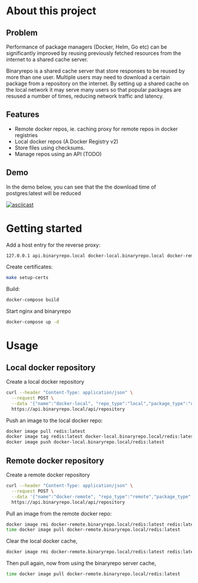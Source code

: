 # About this project

## Problem

Performance of package managers (Docker, Helm, Go etc) can be significantly improved by reusing previously fetched resources from the internet to a shared cache server.

Binaryrepo is a shared cache server that store responses to be reused by more than one user.
Multiple users may need to download a certain package from a repository on the internet.
By setting up a shared cache on the local network it may serve many users so that popular packages are
resused a number of times, reducing network traffic and latency.
## Features

* Remote docker repos, ie. caching proxy for remote repos in docker registries
* Local docker repos (A Docker Registry v2)
* Store files using checksums.
* Manage repos using an API (TODO)

## Demo

In the demo below, you can see that the the download time of postgres:latest will be reduced

[![asciicast](https://asciinema.org/a/1bHV8eIiAFO4t2G5Azx8HrqLs.svg)](https://asciinema.org/a/1bHV8eIiAFO4t2G5Azx8HrqLs)


# Getting started

Add a host entry for the reverse proxy:
```bash
127.0.0.1 api.binaryrepo.local docker-local.binaryrepo.local docker-remote.binaryrepo.local
```

Create certificates:
```bash
make setup-certs
```

Build:
```bash
docker-compose build
```

Start nginx and binaryrepo
```bash
docker-compose up -d
```

# Usage

## Local docker repository

Create a local docker repository
```bash
curl --header "Content-Type: application/json" \
  --request POST \
  --data '{"name":"docker-local", "repo_type":"local","package_type":"docker"'\
  https://api.binaryrepo.local/api/repository
```

Push an image to the local docker repo:
```bash
docker image pull redis:latest
docker image tag redis:latest docker-local.binaryrepo.local/redis:latest
docker image push docker-local.binaryrepo.local/redis:latest
```

## Remote docker repository

Create a remote docker repository
```bash
curl --header "Content-Type: application/json" \
  --request POST \
  --data '{"name":"docker-remote", "repo_type":"remote","package_type":"remote","remote_url":"https://registry-1.docker.io"}' \
  https://api.binaryrepo.local/api/repository
```

Pull an image from the remote docker repo:

```bash
docker image rmi docker-remote.binaryrepo.local/redis:latest redis:latest
time docker image pull docker-remote.binaryrepo.local/redis:latest
```

Clear the local docker cache,

```bash
docker image rmi docker-remote.binaryrepo.local/redis:latest redis:latest
```

Then pull again, now from using the binaryrepo server cache,

```bash
time docker image pull docker-remote.binaryrepo.local/redis:latest
```